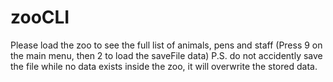 # zooCLI

Please load the zoo to see the full list of animals, pens and staff (Press 9 on the main menu, then 2 to load the saveFile data)
P.S. do not accidently save the file while no data exists inside the zoo, it will overwrite the stored data.
